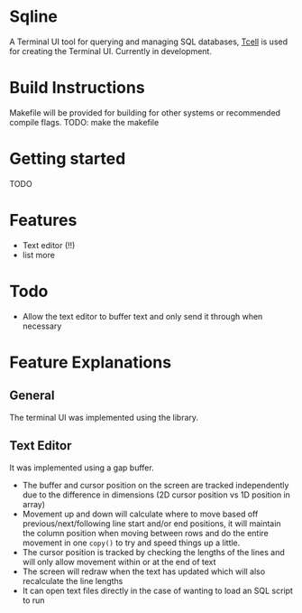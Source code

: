 # Sqline
A Terminal UI tool for querying and managing SQL databases, [Tcell](https://github.com/gdamore/tcell) is used for creating the Terminal UI. Currently in development.
# Build Instructions
Makefile will be provided for building for other systems or recommended compile flags.
TODO: make the makefile
# Getting started
TODO
# Features
- Text editor (!!)
- list more
# Todo
- Allow the text editor to buffer text and only send it through when necessary
# Feature Explanations
## General
The terminal UI was implemented using the  library.
## Text Editor
It was implemented using a gap buffer. 
- The buffer and cursor position on the screen are tracked independently due to the difference in dimensions (2D cursor position vs 1D position in array)
- Movement up and down will calculate where to move based off previous/next/following line start and/or end positions, it will maintain the column position when moving between rows and do the entire movement in one ```copy()``` to try and speed things up a little.
- The cursor position is tracked by checking the lengths of the lines and will only allow movement within or at the end of text
- The screen will redraw when the text has updated which will also recalculate the line lengths
- It can open text files directly in the case of wanting to load an SQL script to run
